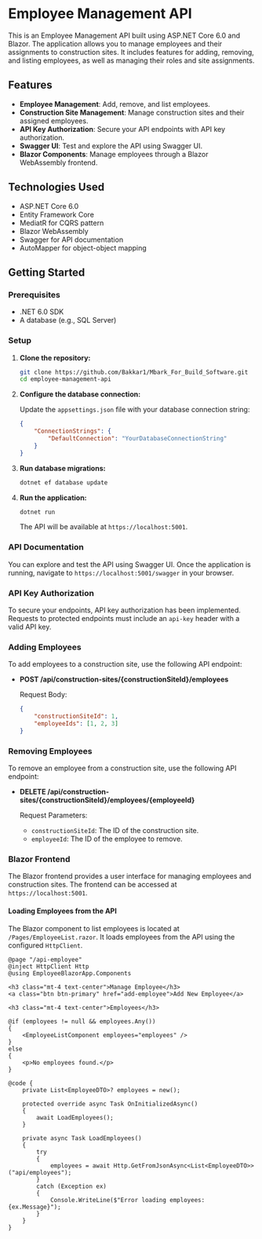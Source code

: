 # Employee Management API

This is an Employee Management API built using ASP.NET Core 6.0 and Blazor. The application allows you to manage employees and their assignments to construction sites. It includes features for adding, removing, and listing employees, as well as managing their roles and site assignments.

## Features

- **Employee Management**: Add, remove, and list employees.
- **Construction Site Management**: Manage construction sites and their assigned employees.
- **API Key Authorization**: Secure your API endpoints with API key authorization.
- **Swagger UI**: Test and explore the API using Swagger UI.
- **Blazor Components**: Manage employees through a Blazor WebAssembly frontend.

## Technologies Used

- ASP.NET Core 6.0
- Entity Framework Core
- MediatR for CQRS pattern
- Blazor WebAssembly
- Swagger for API documentation
- AutoMapper for object-object mapping

## Getting Started

### Prerequisites

- .NET 6.0 SDK
- A database (e.g., SQL Server)

### Setup

1. **Clone the repository:**

    ```bash
    git clone https://github.com/Bakkar1/Mbark_For_Build_Software.git
    cd employee-management-api
    ```

2. **Configure the database connection:**

    Update the `appsettings.json` file with your database connection string:

    ```json
    {
        "ConnectionStrings": {
            "DefaultConnection": "YourDatabaseConnectionString"
        }
    }
    ```

3. **Run database migrations:**

    ```bash
    dotnet ef database update
    ```

4. **Run the application:**

    ```bash
    dotnet run
    ```

    The API will be available at `https://localhost:5001`.

### API Documentation

You can explore and test the API using Swagger UI. Once the application is running, navigate to `https://localhost:5001/swagger` in your browser.

### API Key Authorization

To secure your endpoints, API key authorization has been implemented. Requests to protected endpoints must include an `api-key` header with a valid API key.

### Adding Employees

To add employees to a construction site, use the following API endpoint:

- **POST /api/construction-sites/{constructionSiteId}/employees**

    Request Body:
    ```json
    {
        "constructionSiteId": 1,
        "employeeIds": [1, 2, 3]
    }
    ```

### Removing Employees

To remove an employee from a construction site, use the following API endpoint:

- **DELETE /api/construction-sites/{constructionSiteId}/employees/{employeeId}**

    Request Parameters:
    - `constructionSiteId`: The ID of the construction site.
    - `employeeId`: The ID of the employee to remove.

### Blazor Frontend

The Blazor frontend provides a user interface for managing employees and construction sites. The frontend can be accessed at `https://localhost:5001`.

#### Loading Employees from the API

The Blazor component to list employees is located at `/Pages/EmployeeList.razor`. It loads employees from the API using the configured `HttpClient`.

```razor
@page "/api-employee"
@inject HttpClient Http
@using EmployeeBlazorApp.Components

<h3 class="mt-4 text-center">Manage Employee</h3>
<a class="btn btn-primary" href="add-employee">Add New Employee</a>

<h3 class="mt-4 text-center">Employees</h3>

@if (employees != null && employees.Any())
{
    <EmployeeListComponent employees="employees" />
}
else
{
    <p>No employees found.</p>
}

@code {
    private List<EmployeeDTO>? employees = new();

    protected override async Task OnInitializedAsync()
    {
        await LoadEmployees();
    }

    private async Task LoadEmployees()
    {
        try
        {
            employees = await Http.GetFromJsonAsync<List<EmployeeDTO>>("api/employees");
        }
        catch (Exception ex)
        {
            Console.WriteLine($"Error loading employees: {ex.Message}");
        }
    }
}
